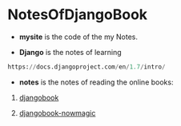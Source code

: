 NotesOfDjangoBook
=================



*    **mysite** is the code of the my Notes.

*    **Django** is the notes of learning 
```python
https://docs.djangoproject.com/en/1.7/intro/
```
*    **notes** is the notes of reading the online  books:



1.   [djangobook](http://djangobook.py3k.cn/2.0 "djangobook")

2.  [djangobook-nowmagic](http://www.nowamagic.net/academy/part/13/286/)

